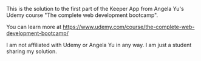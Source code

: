 This is the solution to the first part of the Keeper App from Angela Yu's Udemy course "The complete web development bootcamp".

You can learn more at https://www.udemy.com/course/the-complete-web-development-bootcamp/

I am not affiliated with Udemy or Angela Yu in any way. I am just a student sharing my solution.